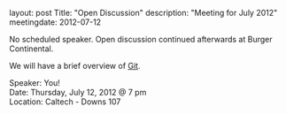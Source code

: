 layout: post
Title: "Open Discussion"
description: "Meeting for July 2012"
meetingdate: 2012-07-12

No scheduled speaker. Open discussion continued afterwards at Burger Continental.

We will have a brief overview of [Git](http://git-scm.com).

Speaker: You! <br/>
Date: Thursday, July 12, 2012 @ 7 pm <br/>
Location: Caltech - Downs 107
